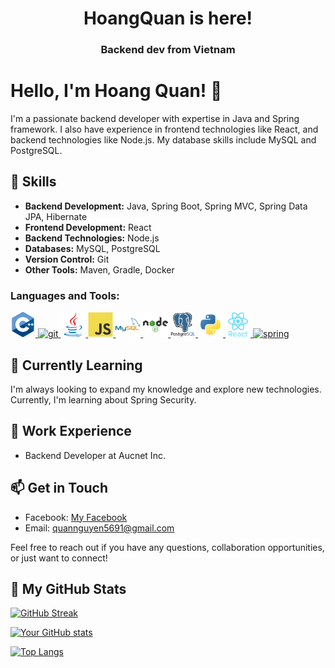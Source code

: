 <h1 align="center">HoangQuan is here!</h1>
<h3 align="center">Backend dev from Vietnam</h3>

<p align="left">
</p>


# Hello, I'm Hoang Quan! 👋

I'm a passionate backend developer with expertise in Java and Spring framework. I also have experience in frontend technologies like React, and backend technologies like Node.js. My database skills include MySQL and PostgreSQL.

## 🔧 Skills

- **Backend Development:** Java, Spring Boot, Spring MVC, Spring Data JPA, Hibernate
- **Frontend Development:** React
- **Backend Technologies:** Node.js
- **Databases:** MySQL, PostgreSQL
- **Version Control:** Git
- **Other Tools:** Maven, Gradle, Docker

<h3 align="left">Languages and Tools:</h3>
<p align="left"> <a href="https://www.w3schools.com/cpp/" target="_blank" rel="noreferrer"> <img src="https://raw.githubusercontent.com/devicons/devicon/master/icons/cplusplus/cplusplus-original.svg" alt="cplusplus" width="40" height="40"/> </a> <a href="https://git-scm.com/" target="_blank" rel="noreferrer"> <img src="https://www.vectorlogo.zone/logos/git-scm/git-scm-icon.svg" alt="git" width="40" height="40"/> </a> <a href="https://www.java.com" target="_blank" rel="noreferrer"> <img src="https://raw.githubusercontent.com/devicons/devicon/master/icons/java/java-original.svg" alt="java" width="40" height="40"/> </a> <a href="https://developer.mozilla.org/en-US/docs/Web/JavaScript" target="_blank" rel="noreferrer"> <img src="https://raw.githubusercontent.com/devicons/devicon/master/icons/javascript/javascript-original.svg" alt="javascript" width="40" height="40"/> </a> <a href="https://www.mysql.com/" target="_blank" rel="noreferrer"> <img src="https://raw.githubusercontent.com/devicons/devicon/master/icons/mysql/mysql-original-wordmark.svg" alt="mysql" width="40" height="40"/> </a> <a href="https://nodejs.org" target="_blank" rel="noreferrer"> <img src="https://raw.githubusercontent.com/devicons/devicon/master/icons/nodejs/nodejs-original-wordmark.svg" alt="nodejs" width="40" height="40"/> </a> <a href="https://www.postgresql.org" target="_blank" rel="noreferrer"> <img src="https://raw.githubusercontent.com/devicons/devicon/master/icons/postgresql/postgresql-original-wordmark.svg" alt="postgresql" width="40" height="40"/> </a> <a href="https://www.python.org" target="_blank" rel="noreferrer"> <img src="https://raw.githubusercontent.com/devicons/devicon/master/icons/python/python-original.svg" alt="python" width="40" height="40"/> </a> <a href="https://reactjs.org/" target="_blank" rel="noreferrer"> <img src="https://raw.githubusercontent.com/devicons/devicon/master/icons/react/react-original-wordmark.svg" alt="react" width="40" height="40"/> </a> <a href="https://spring.io/" target="_blank" rel="noreferrer"> <img src="https://www.vectorlogo.zone/logos/springio/springio-icon.svg" alt="spring" width="40" height="40"/> </a> </p>

## 🌱 Currently Learning

I'm always looking to expand my knowledge and explore new technologies. Currently, I'm learning about Spring Security.

## 💼 Work Experience

- Backend Developer at Aucnet Inc.

## 📫 Get in Touch

- Facebook: [My Facebook](https://www.facebook.com/quan.nguyenhoang25/)
- Email: quannguyen5691@gmail.com

Feel free to reach out if you have any questions, collaboration opportunities, or just want to connect!

## 🚀 My GitHub Stats
[![GitHub Streak](http://github-readme-streak-stats.herokuapp.com?user=hoangQuan25&theme=dark&background=000000)](https://git.io/streak-stats)

[![Your GitHub stats](https://github-readme-stats.vercel.app/api?username=hoangQuan25&show_icons=true&theme=radical)](https://github.com/hoangQuan25)

[![Top Langs](https://github-readme-stats.vercel.app/api/top-langs/?username=hoangQuan25&layout=compact&theme=radical)](https://github.com/hoangQuan25)


